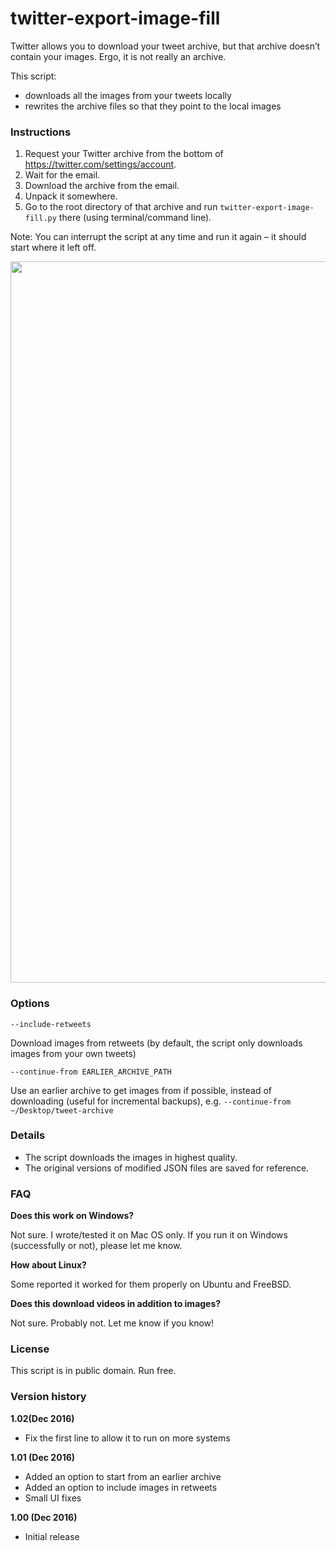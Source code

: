 # twitter-export-image-fill

Twitter allows you to download your tweet archive, but that archive doesn’t contain your images. Ergo, it is not really an archive.

This script:
- downloads all the images from your tweets locally
- rewrites the archive files so that they point to the local images


### Instructions

1. Request your Twitter archive from the bottom of https://twitter.com/settings/account.
2. Wait for the email.
3. Download the archive from the email.
4. Unpack it somewhere.
5. Go to the root directory of that archive and run `twitter-export-image-fill.py` there (using terminal/command line).

Note: You can interrupt the script at any time and run it again – it should start where it left off.

<img width="1154" src="https://cloud.githubusercontent.com/assets/2061609/21486338/edb3daf4-cb67-11e6-88ca-928b1b017b10.png">


### Options

`--include-retweets` 

Download images from retweets (by default, the script only downloads images from your own tweets)

`--continue-from EARLIER_ARCHIVE_PATH`

Use an earlier archive to get images from if possible, instead of downloading (useful for incremental backups), e.g. `--continue-from ~/Desktop/tweet-archive`


### Details

- The script downloads the images in highest quality.
- The original versions of modified JSON files are saved for reference.


### FAQ

**Does this work on Windows?**

Not sure. I wrote/tested it on Mac OS only. If you run it on Windows (successfully or not), please let me know.

**How about Linux?**

Some reported it worked for them properly on Ubuntu and FreeBSD.

**Does this download videos in addition to images?**

Not sure. Probably not. Let me know if you know!


### License

This script is in public domain. Run free.


### Version history

**1.02(Dec 2016)** 
- Fix the first line to allow it to run on more systems

**1.01 (Dec 2016)** 
- Added an option to start from an earlier archive 
- Added an option to include images in retweets
- Small UI fixes

**1.00 (Dec 2016)**
- Initial release

